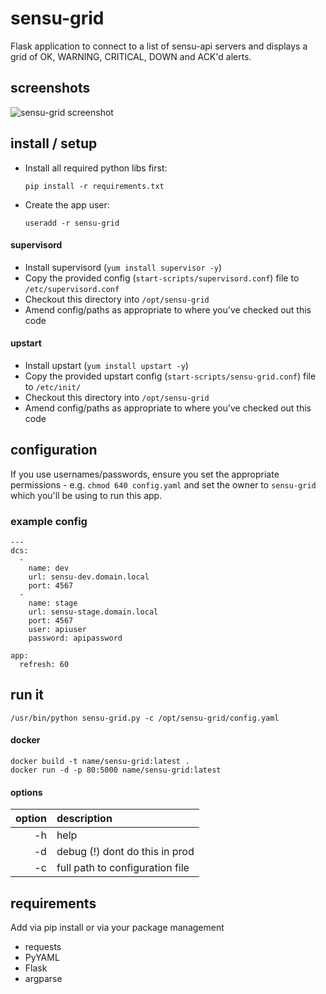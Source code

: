 # sensu-grid

Flask application to connect to a list of sensu-api servers and displays a grid of OK, WARNING, CRITICAL, DOWN and ACK'd alerts.

## screenshots

![sensu-grid screenshot](https://raw.githubusercontent.com/alex-leonhardt/sensu-grid/master/screenshots/screenshot_sensu-grid.png)

## install / setup

- Install all required python libs first:

  ```
  pip install -r requirements.txt
  ```

- Create the app user:

  ```
  useradd -r sensu-grid
  ```

#### supervisord

- Install supervisord (```yum install supervisor -y```)
- Copy the provided config (```start-scripts/supervisord.conf```) file to ```/etc/supervisord.conf```
- Checkout this directory into ```/opt/sensu-grid```
- Amend config/paths as appropriate to where you've checked out this code

#### upstart

- Install upstart (```yum install upstart -y```)
- Copy the provided upstart config (```start-scripts/sensu-grid.conf```) file to ```/etc/init/```
- Checkout this directory into ```/opt/sensu-grid```
- Amend config/paths as appropriate to where you've checked out this code

## configuration

If you use usernames/passwords, ensure you set the appropriate permissions - e.g. ```chmod 640 config.yaml``` and set the owner to ```sensu-grid``` which you'll be using to run this app.

### example config
```
---
dcs:
  -
    name: dev
    url: sensu-dev.domain.local
    port: 4567
  -
    name: stage
    url: sensu-stage.domain.local
    port: 4567
    user: apiuser
    password: apipassword
    
app:
  refresh: 60
```

## run it

```
/usr/bin/python sensu-grid.py -c /opt/sensu-grid/config.yaml
```

#### docker

```
docker build -t name/sensu-grid:latest .
docker run -d -p 80:5000 name/sensu-grid:latest
```

#### options

| option | description                     |
|-------:|:--------------------------------|
| -h     | help                            |
| -d     | debug (!) dont do this in prod  |
| -c     | full path to configuration file |

## requirements

Add via pip install or via your package management

- requests
- PyYAML
- Flask
- argparse

